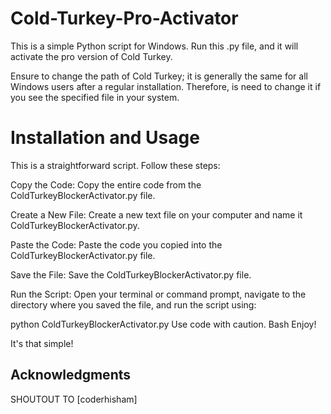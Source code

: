 # Cold-Turkey-Pro-Activator


This is a simple Python script for Windows. Run this .py file, and it will activate the pro version of Cold Turkey.

Ensure to change the path of Cold Turkey; it is generally the same for all Windows users after a regular installation. Therefore, is need to change it if you see the specified file in your system.


# Installation and Usage
This is a straightforward script. Follow these steps:

Copy the Code: Copy the entire code from the ColdTurkeyBlockerActivator.py file.

Create a New File: Create a new text file on your computer and name it ColdTurkeyBlockerActivator.py.

Paste the Code: Paste the code you copied into the ColdTurkeyBlockerActivator.py file.

Save the File: Save the ColdTurkeyBlockerActivator.py file.

Run the Script: Open your terminal or command prompt, navigate to the directory where you saved the file, and run the script using:

python ColdTurkeyBlockerActivator.py
Use code with caution.
Bash
Enjoy!

It's that simple!







## Acknowledgments
SHOUTOUT TO [coderhisham]



